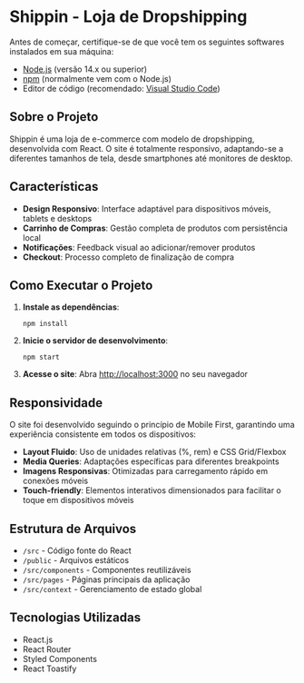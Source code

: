 # Shippin - Loja de Dropshipping

Antes de começar, certifique-se de que você tem os seguintes softwares instalados em sua máquina:

- [Node.js](https://nodejs.org/) (versão 14.x ou superior)
- [npm](https://www.npmjs.com/) (normalmente vem com o Node.js)
- Editor de código (recomendado: [Visual Studio Code](https://code.visualstudio.com/))

## Sobre o Projeto

Shippin é uma loja de e-commerce com modelo de dropshipping, desenvolvida com React. O site é totalmente responsivo, adaptando-se a diferentes tamanhos de tela, desde smartphones até monitores de desktop.

## Características

- **Design Responsivo**: Interface adaptável para dispositivos móveis, tablets e desktops
- **Carrinho de Compras**: Gestão completa de produtos com persistência local
- **Notificações**: Feedback visual ao adicionar/remover produtos
- **Checkout**: Processo completo de finalização de compra

## Como Executar o Projeto

1. **Instale as dependências**:
   ```
   npm install
   ```

2. **Inicie o servidor de desenvolvimento**:
   ```
   npm start
   ```

3. **Acesse o site**:
   Abra [http://localhost:3000](http://localhost:3000) no seu navegador

## Responsividade

O site foi desenvolvido seguindo o princípio de Mobile First, garantindo uma experiência consistente em todos os dispositivos:

- **Layout Fluido**: Uso de unidades relativas (%, rem) e CSS Grid/Flexbox
- **Media Queries**: Adaptações específicas para diferentes breakpoints
- **Imagens Responsivas**: Otimizadas para carregamento rápido em conexões móveis
- **Touch-friendly**: Elementos interativos dimensionados para facilitar o toque em dispositivos móveis

## Estrutura de Arquivos

- `/src` - Código fonte do React
- `/public` - Arquivos estáticos
- `/src/components` - Componentes reutilizáveis
- `/src/pages` - Páginas principais da aplicação
- `/src/context` - Gerenciamento de estado global

## Tecnologias Utilizadas

- React.js
- React Router
- Styled Components
- React Toastify
